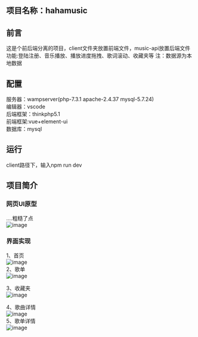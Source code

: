 ## 项目名称：hahamusic
## 前言 
这是个前后端分离的项目，client文件夹放置前端文件，music-api放置后端文件
功能:登陆注册、音乐播放、播放进度拖拽、歌词滚动、收藏夹等
注：数据源为本地数据
## 配置

服务器：wampserver(php-7.3.1 apache-2.4.37 mysql-5.7.24)<br>
编辑器：vscode<br>
后端框架：thinkphp5.1<br>
前端框架:vue+element-ui<br>
数据库：mysql<br>

## 运行
  
  client路径下，输入npm run dev

## 项目简介

### 网页UI原型


....粗糙了点<br>
![image](https://user-images.githubusercontent.com/76102674/177081540-b3b483d6-867a-4975-98d0-893e60dc8de9.png)<br>

### 界面实现

1、首页<br>
![image](https://user-images.githubusercontent.com/76102674/177081738-eed81729-fbe3-42ad-9dea-c7e1becba9d4.png)<br>
2、歌单<br>
![image](https://user-images.githubusercontent.com/76102674/177081833-2af29cde-04a2-4ed7-b299-879a8037a84f.png)<br>

3、收藏夹<br>
![image](https://user-images.githubusercontent.com/76102674/177081808-29de3deb-acf0-4b1c-a484-d9380cfd23ac.png)<br>

4、歌曲详情<br>
![image](https://user-images.githubusercontent.com/76102674/177081813-1ebb390e-1f93-4fca-b719-6e8645f1ec7a.png)<br>
5、歌单详情<br>
![image](https://user-images.githubusercontent.com/76102674/177082716-73d7704d-dda6-4084-a7fa-e085b7cb93ea.png)<br>

